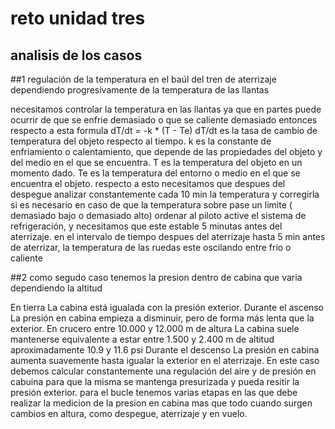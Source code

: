 # reto unidad tres 
## analisis de los casos 

##1 regulación de la temperatura en el baúl del tren de aterrizaje dependiendo progresivamente de la temperatura de las llantas 

necesitamos controlar la temperatura en las llantas ya que en partes puede ocurrir de que se enfrie demasiado o que se caliente demasiado entonces respecto a esta formula
dT/dt = -k * (T - Te)
dT/dt es la tasa de cambio de temperatura del objeto respecto al tiempo.
k es la constante de enfriamiento o calentamiento, que depende de las propiedades del objeto y del medio en el que se encuentra.
T es la temperatura del objeto en un momento dado.
Te es la temperatura del entorno o medio en el que se encuentra el objeto.
respecto a esto necesitamos que despues del despegue analizar constantemente cada 10 min la temperatura y corregirla si es necesario
en caso de que la temperatura sobre pase un limite ( demasiado bajo o demasiado alto) ordenar al piloto active el sistema de refrigeración, y necesitamos
que este estable 5 minutas antes del aterrizaje. en el intervalo de tiempo despues del aterrizaje hasta 5 min antes de aterrizar, la temperatura
de las ruedas este oscilando entre frio o caliente

##2 como segudo caso tenemos la presion dentro de cabina  que varia dependiendo la altitud

En tierra La cabina está igualada con la presión exterior.
Durante el ascenso La presión en cabina empieza a disminuir, pero de forma más lenta que la exterior.
En crucero entre 10.000 y 12.000 m de altura  La cabina suele mantenerse equivalente a estar entre 1.500 y 2.400 m
de altitud aproximadamente 10.9 y 11.6 psi
Durante el descenso  La presión en cabina aumenta suavemente hasta igualar la exterior en el aterrizaje.
En este caso debemos calcular constantemente una regulación del aire y de presión en cabuina para que la misma se mantenga presurizada
y pueda resitir la presión exterior.
para el bucle tenemos varias etapas en las que debe realizar la medicion de la presion en cabina mas que todo cuando surgen cambios en altura, como despegue, aterrizaje y en vuelo.



